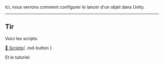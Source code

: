 

Ici, nous verrons comment configurer le lancer d'un objet dans Unity.   


***  

## Tir

Voici les scripts:   

[📁 Scripts](https://cmontmorency365-my.sharepoint.com/:f:/g/personal/lora_boisvert_cmontmorency_qc_ca/EvAd8sUSELZCk2r6Gp_OmsIBVfmlIiIgTl4bU33OslRl7Q?e=GwFlor){ .md-button }   <br>


Et le tutoriel:   
<youtube src="R1tVGDj0aks"></youtube>